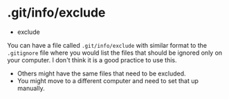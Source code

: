 # .git/info/exclude

* exclude

You can have a file called `.git/info/exclude` with similar format to the `.gitignore` file where you would list
the files that should be ignored only on your computer. I don't think it is a good practice to use this.

* Others might have the same files that need to be excluded.
* You might move to a different computer and need to set that up manually.


